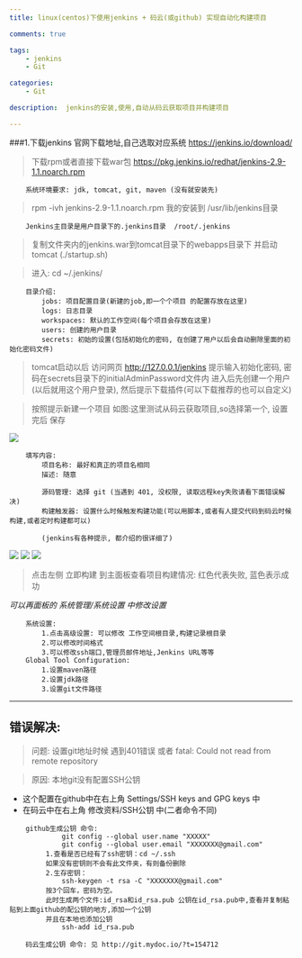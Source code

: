 ```yaml
---
title: linux(centos)下使用jenkins + 码云(或github) 实现自动化构建项目

comments: true    

tags: 
    - jenkins
    - Git

categories: 
    - Git

description:  jenkins的安装,使用,自动从码云获取项目并构建项目

---
```


###1.下载jenkins  官网下载地址,自己选取对应系统 https://jenkins.io/download/

> 下载rpm或者直接下载war包 https://pkg.jenkins.io/redhat/jenkins-2.9-1.1.noarch.rpm

        系统环境要求: jdk, tomcat, git, maven (没有就安装先)

> rpm -ivh jenkins-2.9-1.1.noarch.rpm 我的安装到 /usr/lib/jenkins目录

        Jenkins主目录是用户目录下的.jenkins目录  /root/.jenkins

> 复制文件夹内的jenkins.war到tomcat目录下的webapps目录下 并启动tomcat (./startup.sh)

> 进入: cd ~/.jenkins/ 

```aidl
    目录介绍:
        jobs: 项目配置目录(新建的job,即一个个项目 的配置存放在这里)
        logs: 日志目录
        workspaces: 默认的工作空间(每个项目会存放在这里)
        users: 创建的用户目录
        secrets: 初始的设置(包括初始化的密码, 在创建了用户以后会自动删除里面的初始化密码文件)

```

> tomcat启动以后 访问网页 http://127.0.0.1/jenkins 提示输入初始化密码, 密码在secrets目录下的initialAdminPassword文件内
> 进入后先创建一个用户(以后就用这个用户登录), 然后提示下载插件(可以下载推荐的也可以自定义)

> 按照提示新建一个项目 如图:这里测试从码云获取项目,so选择第一个, 设置完后 保存

![](http://okow3aoov.bkt.clouddn.com/jenkins.png)

```aidl
    填写内容:
        项目名称: 最好和真正的项目名相同
        描述: 随意

        源码管理: 选择 git (当遇到 401, 没权限, 读取远程key失败请看下面错误解决)
        构建触发器: 设置什么时候触发构建功能(可以用脚本,或者有人提交代码到码云时候构建,或者定时构建都可以)
        
        (jenkins有各种提示, 都介绍的很详细了)    
```
![](http://okow3aoov.bkt.clouddn.com/jenkins_a.png)
![](http://okow3aoov.bkt.clouddn.com/jenkins_b.png)
![](http://okow3aoov.bkt.clouddn.com/jenkins_c.png)

> 点击左侧 立即构建
> 到主面板查看项目构建情况: 红色代表失败, 蓝色表示成功

*可以再面板的 系统管理/系统设置 中修改设置*

```aidl
    系统设置:
        1.点击高级设置: 可以修改 工作空间根目录,构建记录根目录
        2.可以修改时间格式
        3.可以修改ssh端口,管理员邮件地址,Jenkins URL等等
    Global Tool Configuration:
        1.设置maven路径
        2.设置jdk路径
        3.设置git文件路径
```

---

## 错误解决:
> 问题: 设置git地址时候 遇到401错误 或者 fatal: Could not read from remote repository

> 原因: 本地git没有配置SSH公钥 

* 这个配置在github中在右上角 Settings/SSH keys and GPG keys 中
* 在码云中在右上角 修改资料/SSH公钥 中(二者命令不同)

```aidl
    github生成公钥 命令:
             git config --global user.name "XXXXX"
             git config --global user.email "XXXXXXX@gmail.com"
         1.查看是否已经有了ssh密钥：cd ~/.ssh
         如果没有密钥则不会有此文件夹，有则备份删除
         2.生存密钥：
             ssh-keygen -t rsa -C "XXXXXXX@gmail.com"
         按3个回车，密码为空。
         此时生成两个文件:id_rsa和id_rsa.pub 公钥在id_rsa.pub中,查看并复制粘贴到上面github的配公钥的地方,添加一个公钥
         并且在本地也添加公钥
             ssh-add id_rsa.pub
             
    码云生成公钥 命令: 见 http://git.mydoc.io/?t=154712
    
```
